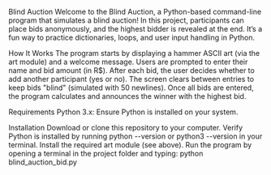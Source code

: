 Blind Auction
Welcome to the Blind Auction, a Python-based command-line program that simulates a blind auction! In this project, participants can place bids anonymously, and the highest bidder is revealed at the end. It’s a fun way to practice dictionaries, loops, and user input handling in Python.

How It Works
The program starts by displaying a hammer ASCII art (via the art module) and a welcome message.
Users are prompted to enter their name and bid amount (in R$).
After each bid, the user decides whether to add another participant (yes or no).
The screen clears between entries to keep bids "blind" (simulated with 50 newlines).
Once all bids are entered, the program calculates and announces the winner with the highest bid.

Requirements
Python 3.x: Ensure Python is installed on your system.

Installation
Download or clone this repository to your computer.
Verify Python is installed by running python --version or python3 --version in your terminal.
Install the required art module (see above).
Run the program by opening a terminal in the project folder and typing:
python blind_auction_bid.py
